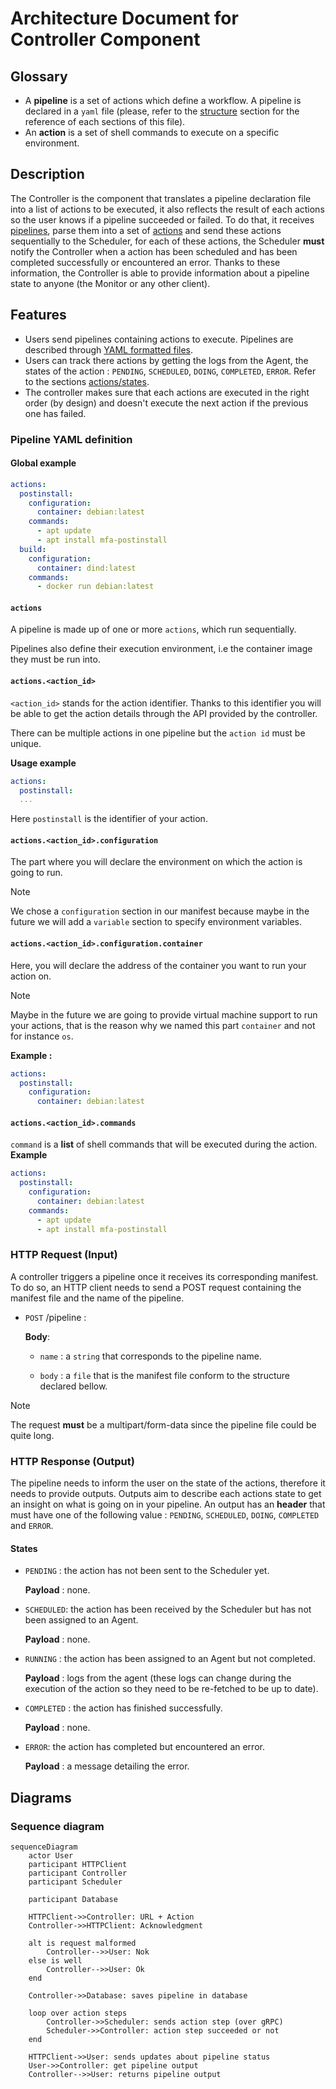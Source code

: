 # Architecture Document for Controller Component

## Glossary
- A **pipeline** is a set of actions which define a workflow. A pipeline is declared in a `yaml` file (please, refer to the [structure](<#pipeline yaml definition>) section for the reference of each sections of this file).
- An **action** is a set of shell commands to execute on a specific environment.
## Description
The Controller is the component  that translates a pipeline declaration file into a list of actions to be executed, it also reflects the result of each actions so the user knows if a pipeline succeeded or failed. To do that, it receives [pipelines](#pipeline), parse them into a set of [actions](#actions) and send these actions sequentially to the Scheduler, for each of these actions, the Scheduler **must** notify the Controller when a action has been scheduled and has been completed successfully or encountered an error. Thanks to these information, the Controller is able to provide information about a pipeline state to anyone (the Monitor or any other client).
## Features
- Users send pipelines containing actions to execute. Pipelines are described through [YAML formatted files](<#Pipeline YAML Definition>).
- Users can track there actions by getting the logs from the Agent, the states of the action : `PENDING`, `SCHEDULED`, `DOING`, `COMPLETED`, `ERROR`. Refer to the sections [actions/states](#States).
- The controller makes sure that each actions are executed in the right order (by design) and doesn't execute the next action if the previous one has failed.
### Pipeline YAML definition
#### Global example

```yaml
actions:
  postinstall:
    configuration:
      container: debian:latest
    commands:
      - apt update
      - apt install mfa-postinstall
  build:
    configuration:
      container: dind:latest
    commands:
      - docker run debian:latest
```

#### `actions`
A pipeline is made up of one or more `actions`, which run sequentially.

Pipelines also define their execution environment, i.e the container image they must be run into.
#### `actions.<action_id>`
`<action_id>` stands for the action identifier. Thanks to this identifier you will be able to get the action details through the API provided by the controller.

There can be multiple actions in one pipeline but the `action id` must be unique.

**Usage example**
```yaml
actions:
  postinstall:
  ...
```
Here `postinstall` is the identifier of your action.
#### `actions.<action_id>.configuration`
The part where you will declare the environment on which the action is going to run.
>[!Note]
> We chose a `configuration` section in our manifest because maybe in the future we will add a `variable` section to specify environment variables.
#### `actions.<action_id>.configuration.container`
Here, you will declare the address of the container you want to run your action on.
>[!Note]
> Maybe in the future we are going to provide virtual machine support to run your actions, that is the reason why we named this part `container` and not for instance `os`.

**Example :**
```yaml
actions:
  postinstall:
    configuration:
      container: debian:latest
```
#### `actions.<action_id>.commands`
`command` is a **list** of shell commands that will be executed during the action.
**Example**
```yaml
actions:
  postinstall:
    configuration:
      container: debian:latest
    commands:
      - apt update
      - apt install mfa-postinstall
```
### HTTP Request (Input)
A controller triggers a pipeline once it receives its corresponding manifest. To do so, an HTTP client needs to send a POST request containing the manifest file and the name of the pipeline.

- `POST` /pipeline :

  **Body**:
    - `name` : a `string` that corresponds to the pipeline name.

    - `body` : a `file` that is the manifest file conform to the structure declared bellow.

>[!Note]
> The request **must** be a multipart/form-data since the pipeline file could be quite long.

### HTTP Response (Output)
The pipeline needs to inform the user on the state of the actions, therefore it needs to provide outputs. Outputs aim to describe each actions state to get an insight on what is going on in your pipeline. An output has an **header** that must have one of the following value :  `PENDING`, `SCHEDULED`, `DOING`, `COMPLETED` and `ERROR`.
#### States
- `PENDING` : the action has not been sent to the Scheduler yet.

  **Payload** : none.

- `SCHEDULED`: the action has been received by the Scheduler but has not been assigned to an Agent.

  **Payload** : none.

- `RUNNING` : the action has been assigned to an Agent but not completed.

  **Payload** : logs from the agent (these logs can change during the execution of the action so they need to be re-fetched to be up to date).

- `COMPLETED` : the action has finished successfully.

  **Payload** : none.

- `ERROR`: the action has completed but encountered an error.

  **Payload** : a message detailing the error.

## Diagrams
### Sequence diagram

```mermaid
sequenceDiagram
    actor User
    participant HTTPClient
    participant Controller
    participant Scheduler

    participant Database

    HTTPClient->>Controller: URL + Action
    Controller->>HTTPClient: Acknowledgment

    alt is request malformed
        Controller-->>User: Nok
    else is well
        Controller-->>User: Ok
    end

    Controller->>Database: saves pipeline in database

    loop over action steps
        Controller->>Scheduler: sends action step (over gRPC)
        Scheduler->>Controller: action step succeeded or not
    end

    HTTPClient->>User: sends updates about pipeline status
    User->>Controller: get pipeline output
    Controller-->>User: returns pipeline output
```
